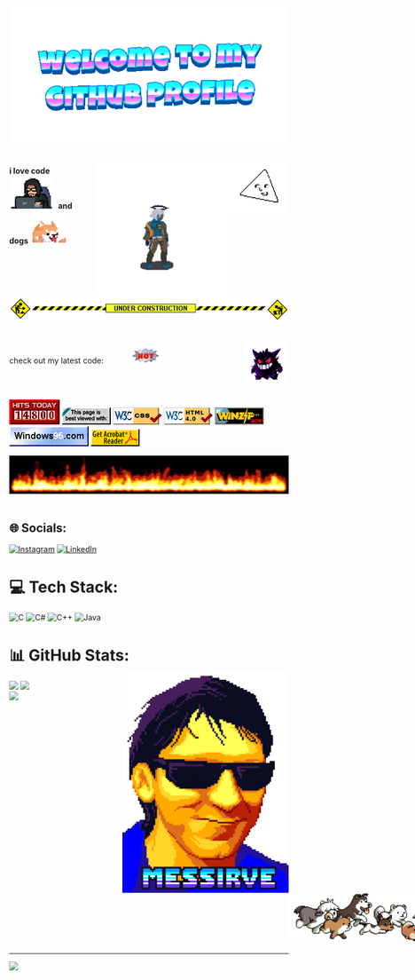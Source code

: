 <div align="center">
	<img src="welcome-header.gif" alt="welcome to my github profile">
	<br>
	<br>
</div>
<img src="gifs/trianglepunpun.gif" align="right" width="100">
<img src="gifs/happychaos.gif" align="right" width="250">

**i love code**&nbsp;&nbsp;<img src="gifs/coding.gif" width="80">&nbsp;&nbsp;**and dogs**&nbsp;&nbsp;<img src="gifs/dog.gif" width="60">


<br>

![](under-construction.gif)

<br>
<img src="gifs/giphy.gif" align="right" width="80">

check out my latest code: <a href="https://github.com/theonedefalt/Data-Structures-and-Algorithms-II" style="color: #fff;">TP-02</a> ![](hot.gif)

<br>
<br>

![](counter.gif) ![](badge1.gif) ![](badge2.gif) ![](badge3.png) ![](badge4.gif) ![](badge5.gif) ![](badge6.gif)

<div align="center">
	<img src="flames.gif" width="950">
	<br>
	<br>
</div>


## 🌐 Socials:
[![Instagram](https://img.shields.io/badge/Instagram-%23E4405F.svg?logo=Instagram&logoColor=white)](https://instagram.com/arrthurrz) [![LinkedIn](https://img.shields.io/badge/LinkedIn-%230077B5.svg?logo=linkedin&logoColor=white)](https://linkedin.com/in/arthur-clemente-846b7627b) 

# 💻 Tech Stack:
![C](https://img.shields.io/badge/c-%2300599C.svg?style=for-the-badge&logo=c&logoColor=white) ![C#](https://img.shields.io/badge/c%23-%23239120.svg?style=for-the-badge&logo=csharp&logoColor=white) ![C++](https://img.shields.io/badge/c++-%2300599C.svg?style=for-the-badge&logo=c%2B%2B&logoColor=white) ![Java](https://img.shields.io/badge/java-%23ED8B00.svg?style=for-the-badge&logo=openjdk&logoColor=white)
# 📊 GitHub Stats:</br><img src="gifs/mesi.gif" align="right" width="300">
![](https://github-readme-stats.vercel.app/api?username=theonedefalt&theme=tokyonight&hide_border=false&include_all_commits=false&count_private=false)
![](https://github-readme-streak-stats.herokuapp.com/?user=theonedefalt&theme=tokyonight&hide_border=false)</br>
![](https://github-readme-stats.vercel.app/api/top-langs/?username=theonedefalt&theme=tokyonight&hide_border=false&include_all_commits=false&count_private=false&layout=compact)
<img src="gifs/dogs.gif" width="450" style="margin-left: 500px;">

---
[![](https://visitcount.itsvg.in/api?id=theonedefalt&icon=0&color=12)](https://visitcount.itsvg.in)

<!-- Proudly created with GPRM ( https://gprm.itsvg.in ) -->
